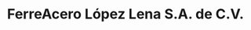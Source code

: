 ---
title: "FerreAcero López Lena S.A. de C.V."
url: /san-francisco-ixhuatan/ferreacero-lopez-lena-s-a-de-c-v/
shop: hardware
---